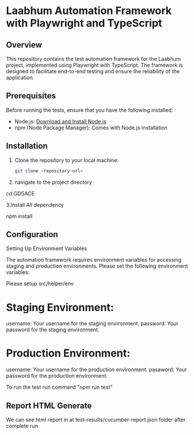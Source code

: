# Laabhum Automation Framework with Playwright and TypeScript

## Overview

This repository contains the test automation framework for the Laabhum project, implemented using Playwright with TypeScript. The framework is designed to facilitate end-to-end testing and ensure the reliability of the application.

## Prerequisites

Before running the tests, ensure that you have the following installed:

- Node.js: [Download and Install Node.js](https://nodejs.org/)
- npm (Node Package Manager): Comes with Node.js installation

## Installation

1. Clone the repository to your local machine:

   ```bash
   git clone <repository-url>

2. navigate to the project directory 

cd GDSACE

3.Install All dependency

npm install

## Configuration

Setting Up Environment Variables

The automation framework requires environment variables for accessing staging and production environments. Please set the following environment variables:

Please setup src/helper/env

# Staging Environment:


 username: Your username for the staging environment.
 password: Your password for the staging environment.

# Production Environment:

username: Your username for the production environment.
pasaword: Your password for the production environment.


To run the test run command "npm run test"

## Report HTML Generate

We can see html report in at test-results/cucumber-report.json  folder after complete run 





